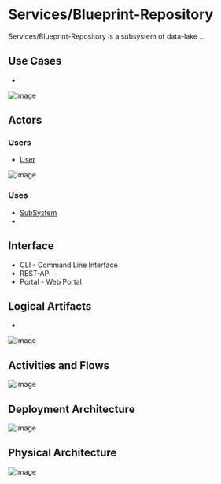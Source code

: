 # Services/Blueprint-Repository

Services/Blueprint-Repository is a subsystem of data-lake ...

## Use Cases

* 

![Image](./Solution/Services/Blueprint-Repository/UseCases.png)

## Actors

### Users 

* [User](User)

![Image](./Solution/Services/Blueprint-Repository/UserInteraction.png)

### Uses

* [SubSystem](./Solution/Services/Blueprint-Repository/SubSystem-Blueprint-Repository.md)
* 

## Interface

* CLI - Command Line Interface
* REST-API - 
* Portal - Web Portal

## Logical Artifacts

*

![Image](./Solution/Services/Blueprint-Repository/Logical.png)

## Activities and Flows 

![Image](./Solution/Services/Blueprint-Repository/Process.png)

## Deployment Architecture

![Image](./Solution/Services/Blueprint-Repository/Deployment.png)

## Physical Architecture

![Image](./Solution/Services/Blueprint-Repository/Physical.png)

